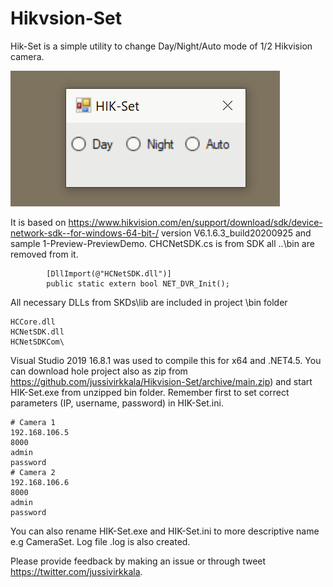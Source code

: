 # Hikvsion-Set

Hik-Set is a simple utility to change Day/Night/Auto mode of 1/2 Hikvision camera. 

![HIK-Set](HIK-Set.png)

It is based on https://www.hikvision.com/en/support/download/sdk/device-network-sdk--for-windows-64-bit-/ version V6.1.6.3_build20200925 and sample 1-Preview-PreviewDemo. CHCNetSDK.cs is from SDK all ..\bin are removed from it.
```
        [DllImport(@"HCNetSDK.dll")]
        public static extern bool NET_DVR_Init();
```
 All necessary DLLs from SKDs\lib are included in project \bin folder
 ```
 HCCore.dll
 HCNetSDK.dll
 HCNetSDKCom\
 ```
 Visual Studio 2019 16.8.1 was used to compile this for x64 and .NET4.5. You can download hole project also as zip from https://github.com/jussivirkkala/Hikvision-Set/archive/main.zip) and start HIK-Set.exe from unzipped bin folder. Remember first to set correct parameters (IP, username, password) in HIK-Set.ini.
```
# Camera 1
192.168.106.5
8000
admin
password
# Camera 2
192.168.106.6
8000
admin
password
```
 You can also rename HIK-Set.exe and HIK-Set.ini to more descriptive name e.g CameraSet. Log file .log is also created.

Please provide feedback by making an issue or through tweet https://twitter.com/jussivirkkala.
